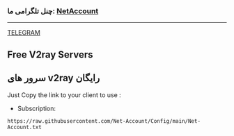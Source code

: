 ### چنل تلگرامی ما: [NetAccount](https://t.me/NetAccount)
---
[TELEGRAM](https://t.me/NetAccount)

## Free V2ray Servers

## سرور های v2ray رایگان

Just Copy the link to your client to use :

- Subscription:
```
https://raw.githubusercontent.com/Net-Account/Config/main/Net-Account.txt
```
